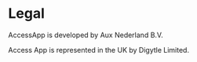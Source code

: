 # Legal

AccessApp is developed by Aux Nederland B.V.

Access App is represented in the UK by Digytle Limited.
